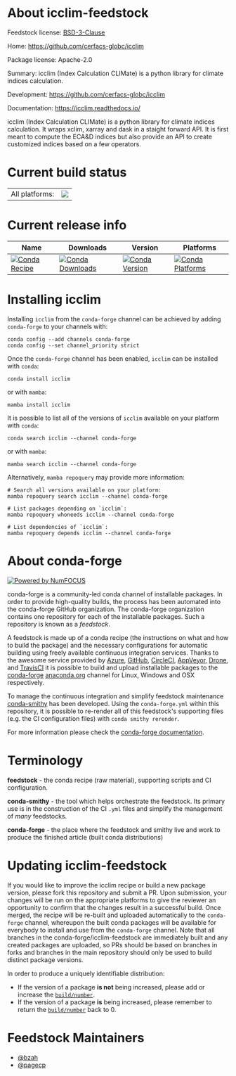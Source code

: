 About icclim-feedstock
======================

Feedstock license: [BSD-3-Clause](https://github.com/conda-forge/icclim-feedstock/blob/main/LICENSE.txt)

Home: https://github.com/cerfacs-globc/icclim

Package license: Apache-2.0

Summary: icclim (Index Calculation CLIMate) is a python library for climate indices calculation.

Development: https://github.com/cerfacs-globc/icclim

Documentation: https://icclim.readthedocs.io/

icclim (Index Calculation CLIMate) is a python library for climate indices calculation.
It wraps xclim, xarray and dask in a staight forward API. It is first meant to compute
the ECA&D indices but also provide an API to create customized indices based on a few operators.


Current build status
====================


<table><tr><td>All platforms:</td>
    <td>
      <a href="https://dev.azure.com/conda-forge/feedstock-builds/_build/latest?definitionId=15345&branchName=main">
        <img src="https://dev.azure.com/conda-forge/feedstock-builds/_apis/build/status/icclim-feedstock?branchName=main">
      </a>
    </td>
  </tr>
</table>

Current release info
====================

| Name | Downloads | Version | Platforms |
| --- | --- | --- | --- |
| [![Conda Recipe](https://img.shields.io/badge/recipe-icclim-green.svg)](https://anaconda.org/conda-forge/icclim) | [![Conda Downloads](https://img.shields.io/conda/dn/conda-forge/icclim.svg)](https://anaconda.org/conda-forge/icclim) | [![Conda Version](https://img.shields.io/conda/vn/conda-forge/icclim.svg)](https://anaconda.org/conda-forge/icclim) | [![Conda Platforms](https://img.shields.io/conda/pn/conda-forge/icclim.svg)](https://anaconda.org/conda-forge/icclim) |

Installing icclim
=================

Installing `icclim` from the `conda-forge` channel can be achieved by adding `conda-forge` to your channels with:

```
conda config --add channels conda-forge
conda config --set channel_priority strict
```

Once the `conda-forge` channel has been enabled, `icclim` can be installed with `conda`:

```
conda install icclim
```

or with `mamba`:

```
mamba install icclim
```

It is possible to list all of the versions of `icclim` available on your platform with `conda`:

```
conda search icclim --channel conda-forge
```

or with `mamba`:

```
mamba search icclim --channel conda-forge
```

Alternatively, `mamba repoquery` may provide more information:

```
# Search all versions available on your platform:
mamba repoquery search icclim --channel conda-forge

# List packages depending on `icclim`:
mamba repoquery whoneeds icclim --channel conda-forge

# List dependencies of `icclim`:
mamba repoquery depends icclim --channel conda-forge
```


About conda-forge
=================

[![Powered by
NumFOCUS](https://img.shields.io/badge/powered%20by-NumFOCUS-orange.svg?style=flat&colorA=E1523D&colorB=007D8A)](https://numfocus.org)

conda-forge is a community-led conda channel of installable packages.
In order to provide high-quality builds, the process has been automated into the
conda-forge GitHub organization. The conda-forge organization contains one repository
for each of the installable packages. Such a repository is known as a *feedstock*.

A feedstock is made up of a conda recipe (the instructions on what and how to build
the package) and the necessary configurations for automatic building using freely
available continuous integration services. Thanks to the awesome service provided by
[Azure](https://azure.microsoft.com/en-us/services/devops/), [GitHub](https://github.com/),
[CircleCI](https://circleci.com/), [AppVeyor](https://www.appveyor.com/),
[Drone](https://cloud.drone.io/welcome), and [TravisCI](https://travis-ci.com/)
it is possible to build and upload installable packages to the
[conda-forge](https://anaconda.org/conda-forge) [anaconda.org](https://anaconda.org/)
channel for Linux, Windows and OSX respectively.

To manage the continuous integration and simplify feedstock maintenance
[conda-smithy](https://github.com/conda-forge/conda-smithy) has been developed.
Using the ``conda-forge.yml`` within this repository, it is possible to re-render all of
this feedstock's supporting files (e.g. the CI configuration files) with ``conda smithy rerender``.

For more information please check the [conda-forge documentation](https://conda-forge.org/docs/).

Terminology
===========

**feedstock** - the conda recipe (raw material), supporting scripts and CI configuration.

**conda-smithy** - the tool which helps orchestrate the feedstock.
                   Its primary use is in the construction of the CI ``.yml`` files
                   and simplify the management of *many* feedstocks.

**conda-forge** - the place where the feedstock and smithy live and work to
                  produce the finished article (built conda distributions)


Updating icclim-feedstock
=========================

If you would like to improve the icclim recipe or build a new
package version, please fork this repository and submit a PR. Upon submission,
your changes will be run on the appropriate platforms to give the reviewer an
opportunity to confirm that the changes result in a successful build. Once
merged, the recipe will be re-built and uploaded automatically to the
`conda-forge` channel, whereupon the built conda packages will be available for
everybody to install and use from the `conda-forge` channel.
Note that all branches in the conda-forge/icclim-feedstock are
immediately built and any created packages are uploaded, so PRs should be based
on branches in forks and branches in the main repository should only be used to
build distinct package versions.

In order to produce a uniquely identifiable distribution:
 * If the version of a package **is not** being increased, please add or increase
   the [``build/number``](https://docs.conda.io/projects/conda-build/en/latest/resources/define-metadata.html#build-number-and-string).
 * If the version of a package **is** being increased, please remember to return
   the [``build/number``](https://docs.conda.io/projects/conda-build/en/latest/resources/define-metadata.html#build-number-and-string)
   back to 0.

Feedstock Maintainers
=====================

* [@bzah](https://github.com/bzah/)
* [@pagecp](https://github.com/pagecp/)


